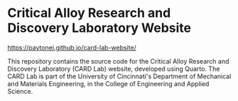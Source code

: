 # Critical Alloy Research and Discovery Laboratory Website

<https://paytonej.github.io/card-lab-website/>

This repository contains the source code for the Critical Alloy Research and Discovery Laboratory (CARD Lab) website, developed using Quarto. The CARD Lab is part of the University of Cincinnati's Department of Mechanical and Materials Engineering, in the College of Engineering and Applied Science.

